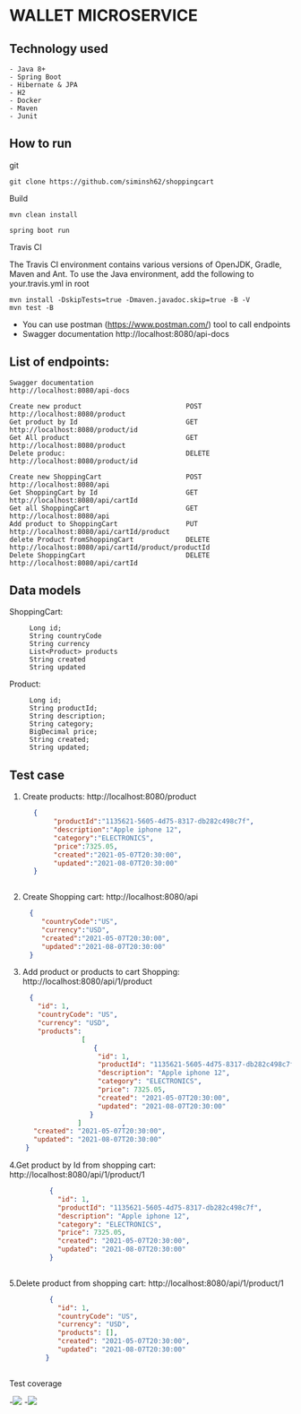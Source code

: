 # WALLET MICROSERVICE

## Technology used
```
- Java 8+ 
- Spring Boot 
- Hibernate & JPA
- H2
- Docker 
- Maven 
- Junit
```
## How to run

git
```
git clone https://github.com/siminsh62/shoppingcart
```
Build
```
mvn clean install 
```
```
spring boot run 
```
Travis CI

The Travis CI environment contains various versions of OpenJDK, Gradle, Maven and Ant.
To use the Java environment, add the following to your.travis.yml in root
```
mvn install -DskipTests=true -Dmaven.javadoc.skip=true -B -V
mvn test -B
```

- You can use postman (https://www.postman.com/) tool to call endpoints
- Swagger documentation    http://localhost:8080/api-docs
## List of endpoints:
```
Swagger documentation                                  http://localhost:8080/api-docs

Create new product                          POST        http://localhost:8080/product
Get product by Id                           GET         http://localhost:8080/product/id
Get All product                             GET         http://localhost:8080/product
Delete produc:                              DELETE      http://localhost:8080/product/id

Create new ShoppingCart                     POST        http://localhost:8080/api
Get ShoppingCart by Id                      GET         http://localhost:8080/api/cartId
Get all ShoppingCart                        GET         http://localhost:8080/api
Add product to ShoppingCart                 PUT         http://localhost:8080/api/cartId/product
delete Product fromShoppingCart             DELETE      http://localhost:8080/api/cartId/product/productId
Delete ShoppingCart                         DELETE      http://localhost:8080/api/cartId
```
## Data models

ShoppingCart:

```
     Long id;
     String countryCode
     String currency
     List<Product> products
     String created
     String updated

```
Product:

```
     Long id;
     String productId;
     String description;
     String category;
     BigDecimal price;
     String created;
     String updated;

```
## Test case

1. Create products: http://localhost:8080/product

```json
      {
           "productId":"1135621-5605-4d75-8317-db282c498c7f",
           "description":"Apple iphone 12",
           "category":"ELECTRONICS",
           "price":7325.05,
           "created":"2021-05-07T20:30:00",
           "updated":"2021-08-07T20:30:00"
      }
   

```
2. Create Shopping cart: http://localhost:8080/api

```json
     {
        "countryCode":"US",
        "currency":"USD",
        "created":"2021-05-07T20:30:00",
        "updated":"2021-08-07T20:30:00"
     }

```
3. Add product or products to cart Shopping: http://localhost:8080/api/1/product

```json
     {
       "id": 1,
       "countryCode": "US",
       "currency": "USD",
       "products":
                  [
                     {
                      "id": 1,
                      "productId": "1135621-5605-4d75-8317-db282c498c7f",
                      "description": "Apple iphone 12",
                      "category": "ELECTRONICS",
                      "price": 7325.05,
                      "created": "2021-05-07T20:30:00",
                      "updated": "2021-08-07T20:30:00"
                    }
                 ]          ,
      "created": "2021-05-07T20:30:00",
      "updated": "2021-08-07T20:30:00"
    }
```
4.Get product by Id from shopping cart: http://localhost:8080/api/1/product/1
```json
          {
            "id": 1,
            "productId": "1135621-5605-4d75-8317-db282c498c7f",
            "description": "Apple iphone 12",
            "category": "ELECTRONICS",
            "price": 7325.05,
            "created": "2021-05-07T20:30:00",
            "updated": "2021-08-07T20:30:00"
          }
        
```
5.Delete product from shopping cart: http://localhost:8080/api/1/product/1
```json
          {
            "id": 1,
            "countryCode": "US",
            "currency": "USD",
            "products": [],
            "created": "2021-05-07T20:30:00",
            "updated": "2021-08-07T20:30:00"
         }
        
```
Test coverage

-![ ](images/coverage2.jpg)
-![ ](images/coverage1.jpg)

